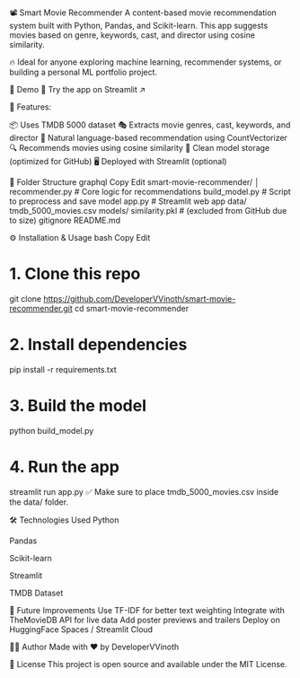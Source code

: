 📽️ Smart Movie Recommender
A content-based movie recommendation system built with Python, Pandas, and Scikit-learn. This app suggests movies based on genre, keywords, cast, and director using cosine similarity.

🔥 Ideal for anyone exploring machine learning, recommender systems, or building a personal ML portfolio project.

🚀 Demo
🧠 Try the app on Streamlit ↗

🧠 Features:

📦 Uses TMDB 5000 dataset
🎭 Extracts movie genres, cast, keywords, and director
🧠 Natural language-based recommendation using CountVectorizer
🔍 Recommends movies using cosine similarity
💾 Clean model storage (optimized for GitHub)
🖥️ Deployed with Streamlit (optional)

📁 Folder Structure
graphql
Copy
Edit
smart-movie-recommender/
│
recommender.py          # Core logic for recommendations
build_model.py          # Script to preprocess and save model
app.py                  # Streamlit web app
data/
tmdb_5000_movies.csv
models/
similarity.pkl      # (excluded from GitHub due to size)
gitignore
README.md               


⚙️ Installation & Usage
bash
Copy
Edit
# 1. Clone this repo
git clone https://github.com/DeveloperVVinoth/smart-movie-recommender.git
cd smart-movie-recommender

# 2. Install dependencies
pip install -r requirements.txt

# 3. Build the model
python build_model.py

# 4. Run the app
streamlit run app.py
✅ Make sure to place tmdb_5000_movies.csv inside the data/ folder.

🛠️ Technologies Used
Python

Pandas

Scikit-learn

Streamlit

TMDB Dataset

📌 Future Improvements
Use TF-IDF for better text weighting
Integrate with TheMovieDB API for live data
Add poster previews and trailers
Deploy on HuggingFace Spaces / Streamlit Cloud

👨‍💻 Author
Made with ❤️ by DeveloperVVinoth

📜 License
This project is open source and available under the MIT License.

